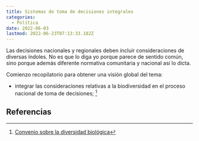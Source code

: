 ```yaml
---
title: Sistemas de toma de decisiones integrales
categories:
  - Política
date: 2022-06-03
lastmod: 2022-06-23T07:13:33.182Z
---
```


Las decisiones nacionales y regionales deben incluir consideraciones de diversas índoles. No es que lo diga yo porque parece de sentido común, sino porque además diferente normativa comunitaria y nacional así lo dicta.

Comienzo recopilatorio para obtener una visión global del tema:

- integrar las consideraciones relativas a la biodiversidad en el proceso nacional de toma de decisiones; [^link1]

## Referencias
[^link1]: [Convenio sobre la diversidad biológica](https://eur-lex.europa.eu/legal-content/ES/TXT/?uri=legissum:l28102)